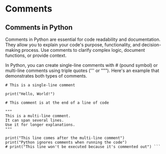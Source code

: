 # Comments

## Comments in Python

Comments in Python are essential for code readability and documentation. They allow you to explain your code's purpose, functionality, and decision-making process. Use comments to clarify complex logic, document functions, or provide context.

In Python, you can create single-line comments with # (pound symbol) or multi-line comments using triple quotes (''' or """). Here's an example that demonstrates both types of comments.

```
# This is a single-line comment

print("Hello, World!") 

# This comment is at the end of a line of code

""" 
This is a multi-line comment. 
It can span several lines. 
Use it for longer explanations. 
"""

print("This line comes after the multi-line comment") 
print("Python ignores comments when running the code") 
# print("This line won't be executed because it's commented out") ```
